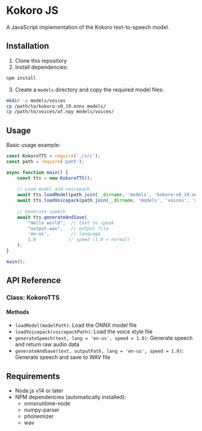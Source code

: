 # Kokoro JS

A JavaScript implementation of the Kokoro text-to-speech model.

## Installation

1. Clone this repository
2. Install dependencies:
```bash
npm install
```

3. Create a `models` directory and copy the required model files:
```bash
mkdir -p models/voices
cp /path/to/kokoro-v0_19.onnx models/
cp /path/to/voices/af.npy models/voices/
```

## Usage

Basic usage example:

```javascript
const KokoroTTS = require('./src');
const path = require('path');

async function main() {
    const tts = new KokoroTTS();
    
    // Load model and voicepack
    await tts.loadModel(path.join(__dirname, 'models', 'kokoro-v0_19.onnx'));
    await tts.loadVoicepack(path.join(__dirname, 'models', 'voices', 'af.npy'));
    
    // Generate speech
    await tts.generateAndSave(
        "Hello world",  // text to speak
        "output.wav",   // output file
        'en-us',        // language
        1.0            // speed (1.0 = normal)
    );
}

main();
```

## API Reference

### Class: KokoroTTS

#### Methods

- `loadModel(modelPath)`: Load the ONNX model file
- `loadVoicepack(voicepackPath)`: Load the voice style file
- `generateSpeech(text, lang = 'en-us', speed = 1.0)`: Generate speech and return raw audio data
- `generateAndSave(text, outputPath, lang = 'en-us', speed = 1.0)`: Generate speech and save to WAV file

## Requirements

- Node.js v14 or later
- NPM dependencies (automatically installed):
  - onnxruntime-node
  - numpy-parser
  - phonemizer
  - wav
